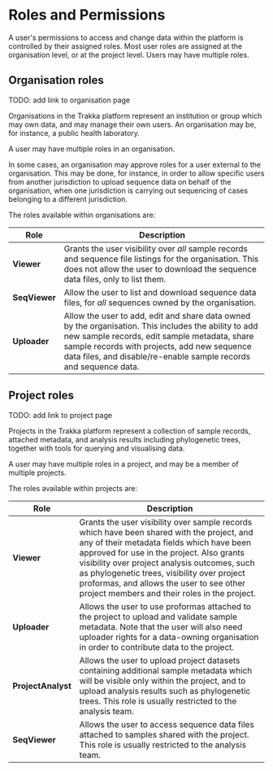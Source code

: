 
# Roles and Permissions

A user's permissions to access and change data within the platform is controlled by their assigned roles.
Most user roles are assigned at the organisation level, or at the project level. 
Users may have multiple roles.

## Organisation roles

TODO: add link to organisation page

Organisations in the Trakka platform represent an institution or group which may own data, and may manage their own users.
An organisation may be, for instance, a public health laboratory.

A user may have multiple roles in an organisation. 

In some cases, an organisation may approve roles for a user external to the organisation. This may be done, for instance, 
in order to allow specific users from another jurisdiction to upload sequence data on behalf of the organisation, when one 
jurisdiction is carrying out sequencing of cases belonging to a different jurisdiction.

The roles available within organisations are:

| Role          | Description                                                                                                                                                                                                                                                               |
|---------------|---------------------------------------------------------------------------------------------------------------------------------------------------------------------------------------------------------------------------------------------------------------------------|
| **Viewer**    | Grants the user visibility over _all_ sample records and sequence file listings for the organisation. This does not allow the user to download the sequence data files, only to list them.                                                                                |
| **SeqViewer** | Allow the user to list and download sequence data files, for _all_ sequences owned by the organisation.                                                                                                                                                                   |
| **Uploader**   | Allow the user to add, edit and share data owned by the organisation. This includes the ability to add new sample records, edit sample metadata, share sample records with projects, add new sequence data files, and disable/re-enable sample records and sequence data. |


## Project roles

TODO: add link to project page

Projects in the Trakka platform represent a collection of sample records, attached metadata, and analysis results including phylogenetic trees, together with tools for querying and visualising data.

A user may have multiple roles in a project, and may be a member of multiple projects.

The roles available within projects are:

| Role               | Description                                                                                                                                                                                                                                                                                                                                                                      |
|--------------------|----------------------------------------------------------------------------------------------------------------------------------------------------------------------------------------------------------------------------------------------------------------------------------------------------------------------------------------------------------------------------------|
| **Viewer**         | Grants the user visibility over sample records which have been shared with the project, and any of their metadata fields which have been approved for use in the project. Also grants visibility over project analysis outcomes, such as phylogenetic trees, visibility over project proformas, and allows the user to see other project members and their roles in the project. |
| **Uploader**       | Allows the user to use proformas attached to the project to upload and validate sample metadata. Note that the user will also need uploader rights for a data-owning organisation in order to contribute data to the project.                                                                                                                                                    |
| **ProjectAnalyst** | Allows the user to upload project datasets containing additional sample metadata which will be visible only within the project, and to upload analysis results such as phylogenetic trees. This role is usually restricted to the analysis team.                                                                                                                                 |
| **SeqViewer**      | Allows the user to access sequence data files attached to samples shared with the project. This role is usually restricted to the analysis team.                                                                                                                                                                                                                                 |

